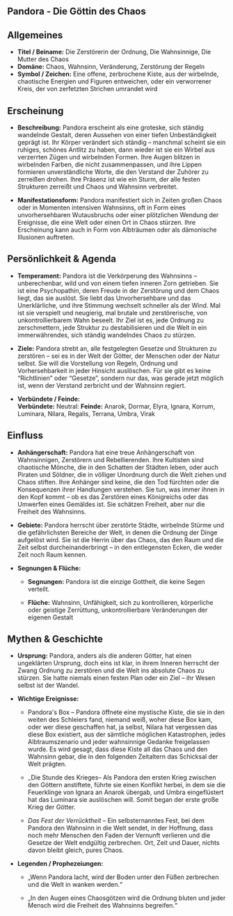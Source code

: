 ## Pandora - Die Göttin des Chaos

## Allgemeines

- **Titel / Beiname:** Die Zerstörerin der Ordnung, Die Wahnsinnige, Die Mutter des Chaos
- **Domäne:** Chaos, Wahnsinn, Veränderung, Zerstörung der Regeln
- **Symbol / Zeichen:** Eine offene, zerbrochene Kiste, aus der wirbelnde, chaotische Energien und Figuren entweichen, oder ein verworrener Kreis, der von zerfetzten Strichen umrandet wird


## Erscheinung

- **Beschreibung:** Pandora erscheint als eine groteske, sich ständig wandelnde Gestalt, deren Aussehen von einer tiefen Unbeständigkeit geprägt ist. Ihr Körper verändert sich ständig – manchmal scheint sie ein ruhiges, schönes Antlitz zu haben, dann wieder ist sie ein Wirbel aus verzerrten Zügen und wirbelnden Formen. Ihre Augen blitzen in wirbelnden Farben, die nicht zusammenpassen, und ihre Lippen formieren unverständliche Worte, die den Verstand der Zuhörer zu zerreißen drohen. Ihre Präsenz ist wie ein Sturm, der alle festen Strukturen zerreißt und Chaos und Wahnsinn verbreitet.
    
- **Manifestationsform:** Pandora manifestiert sich in Zeiten großen Chaos oder in Momenten intensiven Wahnsinns, oft in Form eines unvorhersehbaren Wutausbruchs oder einer plötzlichen Wendung der Ereignisse, die eine Welt oder einen Ort in Chaos stürzen. Ihre Erscheinung kann auch in Form von Albträumen oder als dämonische Illusionen auftreten.
    

## Persönlichkeit & Agenda

- **Temperament:** Pandora ist die Verkörperung des Wahnsinns – unberechenbar, wild und von einem tiefen inneren Zorn getrieben. Sie ist eine Psychopathin, deren Freude in der Zerstörung und dem Chaos liegt, das sie auslöst. Sie liebt das Unvorhersehbare und das Unerklärliche, und ihre Stimmung wechselt schneller als der Wind. Mal ist sie verspielt und neugierig, mal brutale und zerstörerische, von unkontrollierbarem Wahn beseelt. Ihr Ziel ist es, jede Ordnung zu zerschmettern, jede Struktur zu destabilisieren und die Welt in ein immerwährendes, sich ständig wandelndes Chaos zu stürzen.
    
- **Ziele:** Pandora strebt an, alle festgelegten Gesetze und Strukturen zu zerstören – sei es in der Welt der Götter, der Menschen oder der Natur selbst. Sie will die Vorstellung von Regeln, Ordnung und Vorhersehbarkeit in jeder Hinsicht auslöschen. Für sie gibt es keine “Richtlinien” oder “Gesetze”, sondern nur das, was gerade jetzt möglich ist, wenn der Verstand zerbricht und der Wahnsinn regiert.
    
- **Verbündete / Feinde:**  
    **Verbündete:** 
    Neutral:
    **Feinde:** Anarok, Dormar, Elyra, Ignara, Korrum, Luminara, Nilara, Regalis, Terrana, Umbra, Virak
    

## Einfluss

- **Anhängerschaft:** Pandora hat eine treue Anhängerschaft von Wahnsinnigen, Zerstörern und Rebellierenden. Ihre Kultisten sind chaotische Mönche, die in den Schatten der Städten leben, oder auch Piraten und Söldner, die in völliger Unordnung durch die Welt ziehen und Chaos stiften. Ihre Anhänger sind keine, die den Tod fürchten oder die Konsequenzen ihrer Handlungen verstehen. Sie tun, was immer ihnen in den Kopf kommt – ob es das Zerstören eines Königreichs oder das Umwerfen eines Gemäldes ist. Sie schätzen Freiheit, aber nur die Freiheit des Wahnsinns.
    
- **Gebiete:** Pandora herrscht über zerstörte Städte, wirbelnde Stürme und die gefährlichsten Bereiche der Welt, in denen die Ordnung der Dinge aufgelöst wird. Sie ist die Herrin über das Chaos, das den Raum und die Zeit selbst durcheinanderbringt – in den entlegensten Ecken, die weder Zeit noch Raum kennen.
    
- **Segnungen & Flüche:**
    
    - **Segnungen:** Pandora ist die einzige Gottheit, die keine Segen verteilt.
        
    - **Flüche:** Wahnsinn, Unfähigkeit, sich zu kontrollieren, körperliche oder geistige Zerrüttung, unkontrollierbare Veränderungen der eigenen Gestalt
        

## Mythen & Geschichte

- **Ursprung:** Pandora, anders als die anderen Götter, hat einen ungeklärten Ursprung, doch eins ist klar, in ihrem Inneren herrscht der Zwang Ordnung zu zerstören und die Welt ins absolute Chaos zu stürzen. Sie hatte niemals einen festen Plan oder ein Ziel – ihr Wesen selbst ist der Wandel. 
    
- **Wichtige Ereignisse:**
    
    - Pandora's Box – Pandora öffnete eine mystische Kiste, die sie in den weiten des Schleiers fand, niemand weiß, woher diese Box kam, oder wer diese geschaffen hat, ja selbst, Nilara hat vergessen das diese Box existiert, aus der sämtliche möglichen Katastrophen, jedes Albtraumszenario und jeder wahnsinnige Gedanke freigelassen wurde. Es wird gesagt, dass diese Kiste all das Chaos und den Wahnsinn gebar, die in den folgenden Zeitaltern das Schicksal der Welt prägten.
        
    - _Die Stunde des Krieges– Als Pandora den ersten Krieg zwischen den Göttern anstiftete, führte sie einen Konflikt herbei, in dem sie die Feuerklinge von Ignara an Anarok übergab, und Umbra eingeflüstert hat das Luminara sie auslöschen will. Somit began der erste große Krieg der Götter.
        
    - _Das Fest der Verrücktheit_ – Ein selbsternanntes Fest, bei dem Pandora den Wahnsinn in die Welt sendet, in der Hoffnung, dass noch mehr Menschen den Faden der Vernunft verlieren und die Gesetze der Welt endgültig zerbrechen. Ort, Zeit und Dauer, nichts davon bleibt gleich, pures Chaos.
        
- **Legenden / Prophezeiungen:**
    
    - „Wenn Pandora lacht, wird der Boden unter den Füßen zerbrechen und die Welt in wanken werden.“
        
    - „In den Augen eines Chaosgötzen wird die Ordnung bluten und jeder Mensch wird die Freiheit des Wahnsinns begreifen.“